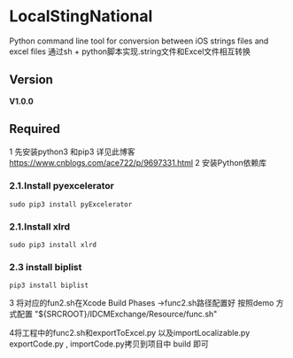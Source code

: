 # LocalStingNational
Python command line tool for conversion between iOS strings files and excel files
通过sh + python脚本实现.string文件和Excel文件相互转换
## Version

**V1.0.0**

## Required

1 先安装python3 和pip3 
详见此博客  https://www.cnblogs.com/ace722/p/9697331.html
2 安装Python依赖库
### 2.1.Install pyexcelerator
```
sudo pip3 install pyExcelerator
```
### 2.1.Install xlrd
```
sudo pip3 install xlrd
```

### 2.3  install   biplist
```
pip3 install biplist
```
3 将对应的fun2.sh在Xcode  Build Phases ->func2.sh路径配置好
按照demo 方式配置 "${SRCROOT}/IDCMExchange/Resource/func.sh"

4将工程中的func2.sh和exportToExcel.py 以及importLocalizable.py exportCode.py , importCode.py拷贝到项目中 build 即可
